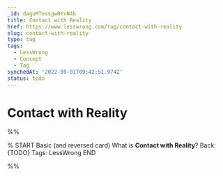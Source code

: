```yaml
---
_id: daguMTessgwBYvN4b
title: Contact with Reality
href: https://www.lesswrong.com/tag/contact-with-reality
slug: contact-with-reality
type: tag
tags:
  - LessWrong
  - Concept
  - Tag
synchedAt: '2022-09-01T09:42:51.974Z'
status: todo
---
```


# Contact with Reality


%%

% START
Basic (and reversed card)
What is **Contact with Reality**?
Back: {TODO}
Tags: LessWrong
END
<!--ID: 1663157012660-->


%%
	
